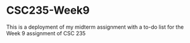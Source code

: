 # CSC235-Week9
This is a deployment of my midterm assignment with a to-do list for the Week 9 assignment of CSC 235
